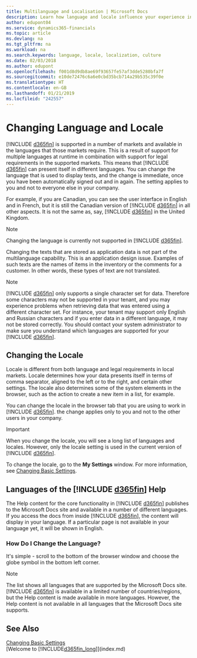 ```yaml
---
title: Multilanguage and Localisation | Microsoft Docs
description: Learn how language and locale influence your experience in Business Central.
author: edupont04
ms.service: dynamics365-financials
ms.topic: article
ms.devlang: na
ms.tgt_pltfrm: na
ms.workload: na
ms.search.keywords: language, locale, localization, culture
ms.date: 02/03/2018
ms.author: edupont
ms.openlocfilehash: f001d8d9db8ae69f93657fe57af3dde5280bfa7f
ms.sourcegitcommit: e10de72476c6a6e0cbd35bcb714a29b535c39f0e
ms.translationtype: HT
ms.contentlocale: en-GB
ms.lasthandoff: 01/21/2019
ms.locfileid: "242557"
---
```

# <a name="changing-language-and-locale"></a>Changing Language and Locale
[!INCLUDE [d365fin](includes/d365fin_md.md)] is supported in a number of markets and available in the languages that those markets require. This is a result of support for multiple languages at runtime in combination with support for legal requirements in the supported markets. This means that [!INCLUDE [d365fin](includes/d365fin_md.md)] can present itself in different languages. You can change the language that is used to display texts, and the change is immediate, once you have been automatically signed out and in again. The setting applies to you and not to everyone else in your company.  

For example, if you are Canadian, you can see the user interface in English and in French, but it is still the Canadian version of [!INCLUDE [d365fin](includes/d365fin_md.md)] in all other aspects. It is not the same as, say, [!INCLUDE [d365fin](includes/d365fin_md.md)] in the United Kingdom.  

> [!NOTE]
>  Changing the language is currently not supported in [!INCLUDE [d365fin](includes/d365fin_md.md)].

Changing the texts that are stored as application data is not part of the multilanguage capability. This is an application design issue. Examples of such texts are the names of items in the inventory or the comments for a customer. In other words, these types of text are not translated.  

> [!NOTE]
>  [!INCLUDE [d365fin](includes/d365fin_md.md)] only supports a single character set for data. Therefore some characters may not be supported in your tenant, and you may experience problems when retrieving data that was entered using a different character set. For instance, your tenant may support only English and Russian characters and if you enter data in a different language, it may not be stored correctly. You should contact your system administrator to make sure you understand which languages are supported for your [!INCLUDE [d365fin](includes/d365fin_md.md)].  

## <a name="changing-the-locale"></a>Changing the Locale
Locale is different from both language and legal requirements in local markets. Locale determines how your data presents itself in terms of comma separator, aligned to the left or to the right, and certain other settings. The locale also determines some of the system elements in the browser, such as the action to create a new item in a list, for example.  

You can change the locale in the browser tab that you are using to work in [!INCLUDE [d365fin](includes/d365fin_md.md)]. the change applies only to you and not to the other users in your company.  

> [!IMPORTANT]
>  When you change the locale, you will see a long list of languages and locales. However, only the locale setting is used in the current version of [!INCLUDE [d365fin](includes/d365fin_md.md)].  

To change the locale, go to the **My Settings** window. For more information, see [Changing Basic Settings](ui-change-basic-settings.md).  

## <a name="languages-of-the-include-d365finincludesd365finmdmd-help"></a>Languages of the [!INCLUDE [d365fin](includes/d365fin_md.md)] Help
The Help content for the core functionality in [!INCLUDE [d365fin](includes/d365fin_md.md)] publishes to the Microsoft Docs site and available in a number of different languages. If you access the docs from inside [!INCLUDE [d365fin](includes/d365fin_md.md)], the content will display in your language. If a particular page is not available in your language yet, it will be shown in English.

### <a name="how-do-i-change-the-language"></a>How Do I Change the Language?
It's simple - scroll to the bottom of the browser window and choose the globe symbol in the bottom left corner.

> [!NOTE]
> The list shows all languages that are supported by the Microsoft Docs site. [!INCLUDE [d365fin](includes/d365fin_md.md)] is available in a limited number of countries/regions, but the Help content is made available in more languages. However, the Help content is not available in all languages that the Microsoft Docs site supports.

## <a name="see-also"></a>See Also  
[Changing Basic Settings](ui-change-basic-settings.md)  
[Welcome to [!INCLUDE[d365fin_long](includes/d365fin_long_md.md)]](index.md)  
